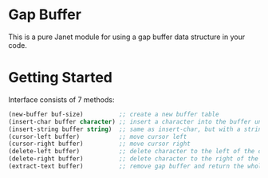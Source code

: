 # Gap Buffer

This is a pure Janet module for using a gap buffer data structure in your code.

# Getting Started

Interface consists of 7 methods:
```lisp
(new-buffer buf-size)          ;; create a new buffer table
(insert-char buffer character) ;; insert a character into the buffer under the cursor moving the cursor one space to the left
(insert-string buffer string)  ;; same as insert-char, but with a string
(cursor-left buffer)           ;; move cursor left
(cursor-right buffer)          ;; move cursor right
(delete-left buffer)           ;; delete character to the left of the cursor, backspace
(delete-right buffer)          ;; delete character to the right of the cursor, delete
(extract-text buffer)          ;; remove gap buffer and return the whole string
```
